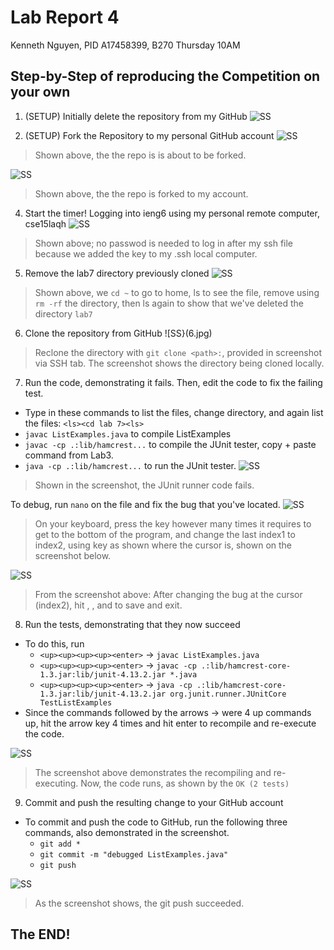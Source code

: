 # Lab Report 4
Kenneth Nguyen, PID A17458399, B270 Thursday 10AM

## Step-by-Step of reproducing the Competition on your own

1. (SETUP) Initially delete the repository from my GitHub
![SS](1.jpg)

2. (SETUP) Fork the Repository to my personal GitHub account
![SS](2.jpg)
> Shown above, the the repo is is about to be forked.

![SS](3.jpg)
> Shown above, the the repo is forked to my account.

4. Start the timer! Logging into ieng6 using my personal remote computer, cse15laqh
![SS](4.jpg)
> Shown above; no passwod is needed to log in after my ssh file because we added the key to my .ssh local computer.

5. Remove the lab7 directory previously cloned
![SS](5.jpg)
> Shown above, we `cd ~` to go to home, ls to see the file, remove using `rm -rf` the directory, then ls again to show that we've deleted the directory `lab7`

6. Clone the repository from GitHub
![SS}(6.jpg)
> Reclone the directory with `git clone <path>:`, <path> provided in screenshot via SSH tab. The screenshot shows the directory being cloned locally.

7. Run the code, demonstrating it fails. Then, edit the code to fix the failing test.
- Type in these commands to list the files, change directory, and again list the files:
`<ls><cd lab 7><ls>`
- `javac ListExamples.java` to compile ListExamples
- `javac -cp .:lib/hamcrest...` to compile the JUnit tester, copy + paste command from Lab3.
- `java -cp .:lib/hamcrest...` to run the JUnit tester.
![SS](7.jpg)
> Shown in the screenshot, the JUnit runner code fails.

To debug, run `nano` on the file and fix the bug that you've located.
![SS](8.jpg)

> On your keyboard, press the <down-arrow> key however many times it requires to get to the bottom of the program, and change the last index1 to index2, using <right-arrow> key as shown where the cursor is, shown on the screenshot below.

![SS](9.jpg)

> From the screenshot above: After changing the bug at the cursor (index2), hit <CTRL-O>, <ENTER>, and <CTRL-X> to save and exit.

8. Run the tests, demonstrating that they now succeed
- To do this, run
  - `<up><up><up><up><enter>` → `javac ListExamples.java`
  - `<up><up><up><up><enter>` → `javac -cp .:lib/hamcrest-core-1.3.jar:lib/junit-4.13.2.jar *.java`
  - `<up><up><up><up><enter>` → `java -cp .:lib/hamcrest-core-1.3.jar:lib/junit-4.13.2.jar org.junit.runner.JUnitCore TestListExamples`
- Since the commands followed by the arrows → were 4 up commands up, hit the <up> arrow key 4 times and hit enter to recompile and re-execute the code.

  
![SS](10.jpg)

> The screenshot above demonstrates the recompiling and re-executing. Now, the code runs, as shown by the `OK (2 tests)`

9. Commit and push the resulting change to your GitHub account
- To commit and push the code to GitHub, run the following three commands, also demonstrated in the screenshot.
  - `git add *`
  - `git commit -m "debugged ListExamples.java"`
  - `git push`
  
![SS](11.jpg)
> As the screenshot shows, the git push succeeded.

## The END!
